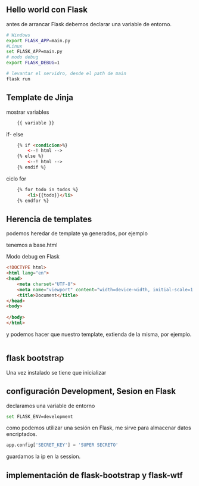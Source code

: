 ## Hello world con Flask

antes de arrancar Flask debemos declarar una variable de entorno.

```sh
# Windows
export FLASK_APP=main.py
#Linux
set FLASK_APP=main.py
# modo debug
export FLASK_DEBUG=1

# levantar el servidro, desde el path de main
flask run
```
## Template de Jinja

mostrar variables

```html
    {{ variable }}
```

if- else
```html
    {% if <condicion>%}
        <--! html -->
    {% else %}
        <--! html -->
    {% endif %}

```
ciclo for
```html
    {% for todo in todos %}
        <li>{{todo}}</li>
    {% endfor %}
```

## Herencia de templates

podemos heredar de template ya generados, por ejemplo

tenemos a base.html


Modo debug en Flask

```html
<!DOCTYPE html>
<html lang="en">
<head>
    <meta charset="UTF-8">
    <meta name="viewport" content="width=device-width, initial-scale=1.0">
    <title>Document</title>
</head>
<body>
    
</body>
</html>
```
y podemos hacer que nuestro template, extienda de la misma, por ejemplo.

```html

```

## flask bootstrap 
Una vez instalado se tiene que inicializar

## configuración Development, Sesion en Flask
declaramos una variable de entorno
```sh
set FLASK_ENV=development
```
como podemos utilizar una sesión en Flask, me sirve para almacenar datos encriptados.
```python
app.config['SECRET_KEY'] = 'SUPER SECRETO'
```
guardamos la ip en la session.

## implementación de flask-bootstrap y flask-wtf